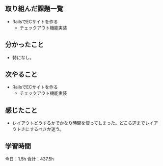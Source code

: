 ## 取り組んだ課題一覧
*  RailsでECサイトを作る
   * チェックアウト機能実装
## 分かったこと
* 特になし。
  
    
    

## 次やること
*  RailsでECサイトを作る
   *  チェックアウト機能実装
## 感じたこと
*  レイアウトどうするかでかなり時間を使ってしまった。どこら辺までレイアウトきにするべきか迷う。
 
## 学習時間
今日：1.5h
合計：437.5h
